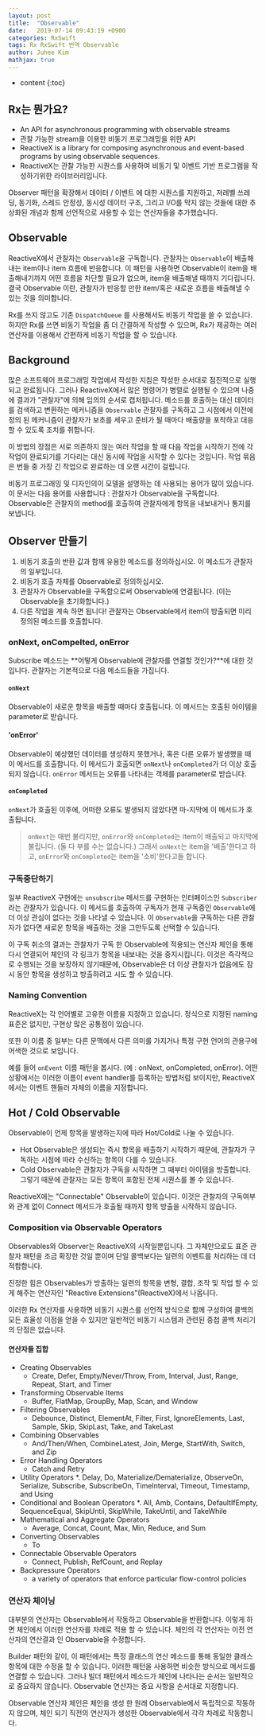 ```yaml
---
layout: post
title:  "Observable"
date:   2019-07-14 09:43:19 +0900
categories: RxSwift
tags: Rx RxSwift 번역 Observable
author: Juhee Kim
mathjax: true
---
```


* content
{:toc}

## Rx는 뭔가요?
- An API for asynchronous programming with observable streams
- 관찰 가능한 stream을 이용한 비동기 프로그래밍을 위한 API
- ReactiveX is a library for composing asynchronous and event-based programs by using observable sequences.
- ReactiveX는 관찰 가능한 시퀀스를 사용하여 비동기 및 이벤트 기반 프로그램을 작성하기위한 라이브러리입니다.

Observer 패턴을 확장해서 데이터 / 이벤트 에 대한 시퀀스를 지원하고, 저레벨 쓰레딩, 동기화, 스레드 안정성, 동시성 데이터 구조, 그리고 I/O를 막지 않는 것들에 대한 추상화된 개념과 함께 선언적으로 사용할 수 있는 연산자들을 추가했습니다.

## Observable
ReactiveX에서 관찰자는 `Observable`을 구독합니다. 관찰자는 `Observable`이 배출해내는 item이나 item 흐름에 반응합니다. 이 패턴을 사용하면 Observable이 item을 배출해내기까지 어떤 흐름을 차단할 필요가 없으며, item을 배출해낼 때까지 기다립니다.
결국 Observable 이란, 관찰자가 반응할 만한 item/혹은 새로운 흐름을 배출해낼 수 있는 것을 의미합니다.

Rx를 쓰지 않고도 기존 `DispatchQueue` 를 사용해서도 비동기 작업을 쓸 수 있습니다. 하지만 Rx를 쓰면 비동기 작업을 좀 더 간결하게 작성할 수 있으며, Rx가 제공하는 여러 연산자를 이용해서 간편하게 비동기 작업을 할 수 있습니다.

## Background
많은 소프트웨어 프로그래밍 작업에서 작성한 지침은 작성한 순서대로 점진적으로 실행되고 완료됩니다. 그러나 ReactiveX에서 많은 명령어가 병렬로 실행될 수 있으며 나중에 결과가 "관찰자"에 의해 임의의 순서로 캡처됩니다. 메소드를 호출하는 대신 데이터를 검색하고 변환하는 메커니즘을 `Observable` 관찰자를 구독하고 그 시점에서 이전에 정의 된 메커니즘이 관찰자가 보초를 세우고 준비가 될 때마다 배출량을 포착하고 대응할 수 있도록 조치를 취합니다.

이 방법의 장점은 서로 의존하지 않는 여러 작업을 할 때 다음 작업을 시작하기 전에 각 작업이 완료되기를 기다리는 대신 동시에 작업을 시작할 수 있다는 것입니다. 작업 묶음은 번들 중 가장 긴 작업으로 완료하는 데 오랜 시간이 걸립니다.

비동기 프로그래밍 및 디자인의이 모델을 설명하는 데 사용되는 용어가 많이 있습니다. 이 문서는 다음 용어를 사용합니다 : 관찰자가 Observable을 구독합니다. Observable은 관찰자의 method를 호출하여 관찰자에게 항목을 내보내거나 통지를 보냅니다.

## Observer 만들기
1. 비동기 호출의 반환 값과 함께 유용한 메소드를 정의하십시오. 이 메소드가 관찰자의 일부입니다.
2. 비동기 호출 자체를 Observable로 정의하십시오.
3. 관찰자가 Observable을 구독함으로써 Observable에 연결됩니다. (이는 Observable을 초기화합니다.)
4. 다른 작업을 계속 하면 됩니다! 관찰자는 Observable에서 item이 방출되면 미리 정의된 메소드를 호출합니다.

### onNext, onCompelted, onError
Subscribe 메소드는 **어떻게 Observable에 관찰자를 연결할 것인가?**에 대한 것입니다.
관찰자는 기본적으로 다음 메소드들을 가집니다.
#### `onNext`
Observable이 새로운 항목을 배출할 때마다 호출됩니다. 이 메서드는 호출된 아이템을 parameter로 받습니다.
#### 'onError'
Observable이 예상했던 데이터를 생성하지 못했거나, 혹은 다른 오류가 발생했을 때 이 메서드를 호출합니다. 이 메서드가 호출되면 `onNext`나 `onCompleted`가 더 이상 호출되지 않습니다. `onError` 메서드는 오류를 나타내는 객체를 parameter로 받습니다.
#### `onCompleted`
`onNext`가 호출된 이후에, 어떠한 오류도 발생되지 않았다면 마-지막에 이 메서드가 호출됩니다.

> `onNext`는 매번 불리지만, `onError`와 `onCompleted`는 item이 배출되고 마지막에 불립니다. (둘 다 부를 수는 없습니다.)
> 그래서 `onNext`는 item을 '배출'한다고 하고, `onError`와 `onCompleted`는 item을 '소비'한다고들 합니다.

### 구독중단하기
일부 ReactiveX 구현에는 `unsubscribe` 메서드를 구현하는 인터페이스인 `Subscriber`라는 관찰자가 있습니다. 이 메서드를 호출하여 구독자가 현재 구독중인 `Observable`에 더 이상 관심이 없다는 것을 나타낼 수 있습니다. 이 `Observable`을 구독하는 다른 관찰자가 없다면 새로운 항목을 배출하는 것을 그만두도록 선택할 수 있습니다.

이 구독 취소의 결과는 관찰자가 구독 한 Observable에 적용되는 연산자 체인을 통해 다시 연결되어 체인의 각 링크가 항목을 내보내는 것을 중지시킵니다. 이것은 즉각적으로 수행되는 것을 보장하지 않기때문에, Observable은 더 이상 관찰자가 없음에도 잠시 동안 항목을 생성하고 방출하려고 시도 할 수 있습니다.

### Naming Convention
ReactiveX는 각 언어별로 고유한 이름을 지정하고 있습니다. 정식으로 지정된 naming 표준은 없지만, 구현상 많은 공통점이 있습니다.

 또한 이 이름 중 일부는 다른 문맥에서 다른 의미를 가지거나 특정 구현 언어의 관용구에 어색한 것으로 보입니다.

예를 들어 `onEvent` 이름 패턴을 봅시다. (예 : onNext, onCompleted, onError). 어떤 상황에서는 이러한 이름이 event handler를 등록하는 방법처럼 보이지만, ReactiveX에서는 이벤트 핸들러 자체의 이름을 지정합니다.

## Hot / Cold Observable
Observable이 언제 항목을 발생하는지에 따라 Hot/Cold로 나눌 수 있습니다.
- Hot Observable은 생성되는 즉시 항목을 배출하기 시작하기 때문에, 관찰자가 구독하는 시점에 따라 수신하는 항목이 다를 수 있습니다.
- Cold Observable은 관찰자가 구독을 시작하면 그 때부터 아이템을 방출합니다. 그렇기 때문에 관찰자는 모든 항목이 포함된 전체 시퀀스를 볼 수 있습니다.

ReactiveX에는 "Connectable" Observable이 있습니다. 이것은 관찰자의 구독여부와 관계 없이 Connect 메서드가 호출될 때까지 항목 방출을 시작하지 않습니다.

### Composition via Observable Operators
Observables와 Observer는 ReactiveX의 시작일뿐입니다. 그 자체만으로도 표준 관찰자 패턴을 조금 확장한 것일 뿐이며 단일 콜백보다는 일련의 이벤트를 처리하는 데 더 적합합니다.

진정한 힘은 Observables가 방출하는 일련의 항목을 변형, 결합, 조작 및 작업 할 수 있게 해주는 연산자인 "Reactive Extensions"(ReactiveX)에서 나옵니다.

이러한 Rx 연산자를 사용하면 비동기 시퀀스를 선언적 방식으로 함께 구성하여 콜백의 모든 효율성 이점을 얻을 수 있지만 일반적인 비동기 시스템과 관련된 중첩 콜백 처리기의 단점은 없습니다.

#### 연산자들 집합
* Creating Observables
  * Create, Defer, Empty/Never/Throw, From, Interval, Just, Range, Repeat, Start, and Timer
* Transforming Observable Items
  * Buffer, FlatMap, GroupBy, Map, Scan, and Window
* Filtering Observables
  * Debounce, Distinct, ElementAt, Filter, First, IgnoreElements, Last, Sample, Skip, SkipLast, Take, and TakeLast
* Combining Observables
  * And/Then/When, CombineLatest, Join, Merge, StartWith, Switch, and Zip
* Error Handling Operators
  * Catch and Retry
* Utility Operators
  *. Delay, Do, Materialize/Dematerialize, ObserveOn, Serialize, Subscribe, SubscribeOn, TimeInterval, Timeout, Timestamp, and Using
* Conditional and Boolean Operators
  *. All, Amb, Contains, DefaultIfEmpty, SequenceEqual, SkipUntil, SkipWhile, TakeUntil, and TakeWhile
* Mathematical and Aggregate Operators
  * Average, Concat, Count, Max, Min, Reduce, and Sum
* Converting Observables
  * To
* Connectable Observable Operators
  * Connect, Publish, RefCount, and Replay
* Backpressure Operators
  * a variety of operators that enforce particular flow-control policies

### 연산자 체이닝
대부분의 연산자는 Observable에서 작동하고 Observable을 반환합니다. 이렇게 하면 체인에서 이러한 연산자를 차례로 적용 할 수 있습니다. 체인의 각 연산자는 이전 연산자의 연산결과 인 Observable을 수정합니다.

Builder 패턴와 같이, 이 패턴에서는 특정 클래스의 연산 메소드를 통해 동일한 클래스 항목에 대한 수정을 할 수 있습니다. 이러한 패턴을 사용하면 비슷한 방식으로 메서드를 연결할 수 있습니다. 그러나 빌더 패턴에서 메소드가 체인에 나타나는 순서는 일반적으로 중요하지 않습니다. Observable 연산자는 중요 사항을 순서대로 지정합니다.

Observable 연산자 체인은 체인을 생성 한 원래 Observable에서 독립적으로 작동하지 않으며, 체인 되기 직전의 연산자가 생성한 Observable에서 각각 차례로 작동합니다.
